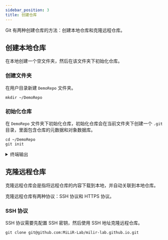 ```yaml
---
sidebar_position: 3
title: 创建仓库
---
```


Git 有两种创建仓库的方法：创建本地仓库和克隆远程仓库。

## 创建本地仓库

在本地创建一个空文件夹，然后在该文件夹下初始化仓库。

### 创建文件夹

在用户目录新建 `DemoRepo` 文件夹。

```
mkdir ~/DemoRepo
```

### 初始化仓库

在 `DemoRepo` 文件夹下初始化仓库，初始化仓库会在当前文件夹下创建一个 `.git` 目录，里面包含仓库的元数据和对象数据库。

```
cd ~/DemoRepo
git init
```

<details>
  <summary>终端输出</summary>
  <p>Initialized empty Git repository in /home/milir/DemoRepo/.git/</p>
</details>

## 克隆远程仓库

克隆远程仓库会是指将远程仓库的内容下载到本地，并自动关联到本地仓库。

克隆远程仓库有两种协议：SSH 协议和 HTTPS 协议。

### SSH 协议

SSH 协议需要先配置 SSH 密钥，然后使用 SSH 地址克隆远程仓库。

```
git clone git@github.com:MiLiR-Lab/milir-lab.github.io.git
```

